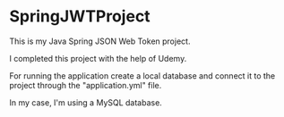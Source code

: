 # SpringJWTProject
This is my Java Spring JSON Web Token project.

I completed this project with the help of Udemy. 

For running the application create a local database and connect it to the project through the "application.yml" file.

In my case, I'm using a MySQL database.
